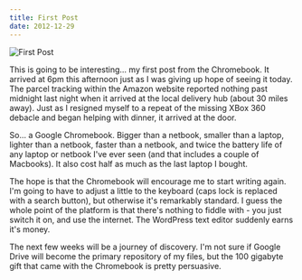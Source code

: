 ```yaml
---
title: First Post
date: 2012-12-29
---
```


![First Post](https://source.unsplash.com/d34DtRp1bqo/1600x900)

This is going to be interesting... my first post from the Chromebook. It arrived at 6pm this afternoon just as I was giving up hope of seeing it today. The parcel tracking within the Amazon website reported nothing past midnight last night when it arrived at the local delivery hub (about 30 miles away). Just as I resigned myself to a repeat of the missing XBox 360 debacle and began helping with dinner, it arrived at the door.

So... a Google Chromebook. Bigger than a netbook, smaller than a laptop, lighter than a netbook, faster than a netbook, and twice the battery life of any laptop or netbook I've ever seen (and that includes a couple of Macbooks). It also cost half as much as the last laptop I bought.

The hope is that the Chromebook will encourage me to start writing again. I'm going to have to adjust a little to the keyboard (caps lock is replaced with a search button), but otherwise it's remarkably standard. I guess the whole point of the platform is that there's nothing to fiddle with - you just switch it on, and use the internet. The WordPress text editor suddenly earns it's money.

The next few weeks will be a journey of discovery. I'm not sure if Google Drive will become the primary repository of my files, but the 100 gigabyte gift that came with the Chromebook is pretty persuasive.